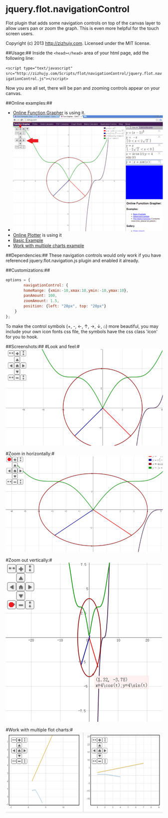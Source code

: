 jquery.flot.navigationControl
=============================

Flot plugin that adds some navigation controls on top of the canvas layer to allow users pan or zoom the graph. This is even more helpful for the touch screen users.

Copyright (c) 2013 http://zizhujy.com.
Licensed under the MIT license.

##Usage:##
Inside the `<head></head>` area of your html page, add the following line:

`<script type="text/javascript" src="http://zizhujy.com/Scripts/flot/navigationControl/jquery.flot.navigationControl.js"></script>`

Now you are all set, there will be pan and zooming controls appear on your canvas.

##Online examples:##
- [Online Function Grapher](http://zizhujy.com/FunctionGrapher "Online Function Grapher") is using it.
- ![Online Function Grapher is using Navigation Control plugin](OnlineExample.png "Online Function Grapher is using Navigation Control plugin")
- [Online Plotter](http://zizhujy.com/en-US/Plotter "Online plotter") is using it
- [Basic Example](http://zizhujy.com/JsLibs/JsLibs/NavigationControl?example=BasicExample "Basic Example")
- [Work with multiple charts example](http://zizhujy.com/JsLibs/JsLibs/NavigationControl?example=MultipleCharts "Work with multiple charts Example")

##Dependencies:##
These navigation controls would only work if you have referenced jquery.flot.navigation.js plugin and enabled it already.

##Customizations:##

```javascript
options = {
		navigationControl: {
		homeRange: {xmin:-10,xmax:10,ymin:-10,ymax:10},
		panAmount: 100,
		zoomAmount: 1.5,
		position: {left: "20px", top: "20px"}
	}
};
```

To make the control symbols (+, -, ←, ↑, →, ↓, ⌂) more beautiful, you may include your own icon fonts css file, the symbols 
have the css class 'icon' for you to hook.

##Screenshots:##
#Look and feel:#
![Look and feel](lookAndFeel.png "Look and feel")

#Zoom in horizontally:#
![Zoom in horizontally](zoomInHorizontally.png "Zoom in horizontally")

#Zoom out vertically:#
![Zoom out horizontally](zoomOutHorizontally.png "Zoom out horizontally")

#Work with multiple flot charts:#
![Work with multiple flot charts](workWithMultipleCharts.png "Work with multiple flot charts.")